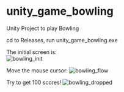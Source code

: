 # unity_game_bowling
Unity Project to play Bowling

cd to Releases, run unity_game_bowling.exe  

The initial screen is:  
![bowling_init](https://user-images.githubusercontent.com/42671855/92411879-3a070a00-f17c-11ea-8e23-d48e86011719.PNG)  


Move the mouse cursor:
![bowling_flow](https://user-images.githubusercontent.com/42671855/92411878-396e7380-f17c-11ea-93b1-e155183451f5.PNG)  

Try to get 100 scores!
![bowling_dropped](https://user-images.githubusercontent.com/42671855/92411877-383d4680-f17c-11ea-81b2-495b5945167c.PNG)  
